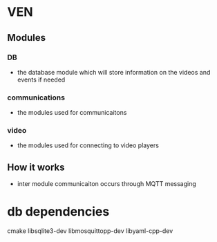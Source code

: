 # VEN
## Modules
### DB
 - the database module which will store information on the videos and events if needed
### communications
 - the modules used for communicaitons
### video
 - the modules used for connecting to video players

## How it works
 - inter module communicaiton occurs through MQTT messaging


 # db dependencies
 cmake
 libsqlite3-dev
 libmosquittopp-dev
 libyaml-cpp-dev